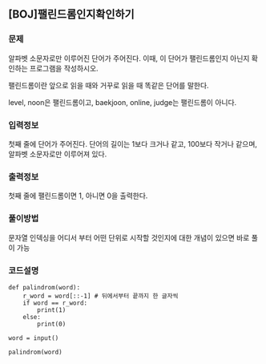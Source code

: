 ## [BOJ]팰린드롬인지확인하기

### 문제
알파벳 소문자로만 이루어진 단어가 주어진다. 이때, 이 단어가 팰린드롬인지 아닌지 확인하는 프로그램을 작성하시오.

팰린드롬이란 앞으로 읽을 때와 거꾸로 읽을 때 똑같은 단어를 말한다. 

level, noon은 팰린드롬이고, baekjoon, online, judge는 팰린드롬이 아니다.

### 입력정보
첫째 줄에 단어가 주어진다. 단어의 길이는 1보다 크거나 같고, 100보다 작거나 같으며, 알파벳 소문자로만 이루어져 있다.

### 출력정보
첫째 줄에 팰린드롬이면 1, 아니면 0을 출력한다.

### 풀이방법
문자열 인덱싱을 어디서 부터 어떤 단위로 시작할 것인지에 대한 개념이 있으면 바로 풀이 가능

### 코드설명
```
def palindrom(word):
    r_word = word[::-1] # 뒤에서부터 끝까지 한 글자씩
    if word == r_word:
        print(1)
    else:
        print(0)

word = input()

palindrom(word)
```